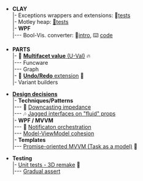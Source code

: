 + **CLAY**\
|- Exceptions wrappers and extensions: 🧪[tests](src/TuttiFrutti/ClayTests/Errors)\
|- Motley heap: [🧪tests](src/TuttiFrutti/AbcStructTests/Heaps)\
|- **WPF**\
|--- Bool-Vis. converter: 📃[intro](README+/snippets/wpf/bool2viz_improved.md), ⌨️ [code](src/TuttiFrutti/WinClay/Converters/BoolVsVizConverter.cs)

+ **PARTS**\
|- 💠 [**Multifacet value** (U-Val)](README+/projects/U-Val) 🔥 \
|--- Funcware\
|--- Graph\
|- 🔄 [**Undo/Redo** extension](README+/projects/Rvrs) 🚧\
|- Variant builders

+ [**Design decisions**](README+/decisions)\
|- **Techniques/Patterns**\
|--- 🎢 [Downcasting impedance](README+/decisions/cs-downcast_impedance.md)\
|--- 🎶 [Jagged interfaces on "fluid" props](README+/decisions/cs-jagged_props.md)\
|- **WPF / MVVM**\
|--- 📢 [Notificaton orchestration](README+/decisions/mvvm/mvvm-notification_orchestration.md)\
|--- [Model-ViewModel cohesion](README+/decisions/mvvm/mvvm-vmodel_cohesion.md)\
|- **Templates**\
|--- [Promise-oriented MVVM (Task as a model)](README+/decisions/cs-think_tasks.md) 🚧

+ **Testing**\
|- [Unit tests - 3D remake](README+/decisions/testing/test3D) 🚧\
|--- [Gradual assert](README+/decisions/testing/test3D/ut-gradual_assert.md)
